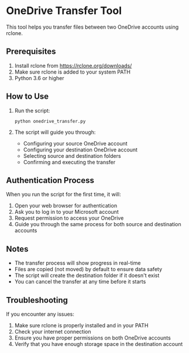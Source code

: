 # OneDrive Transfer Tool

This tool helps you transfer files between two OneDrive accounts using rclone.

## Prerequisites

1. Install rclone from https://rclone.org/downloads/
2. Make sure rclone is added to your system PATH
3. Python 3.6 or higher

## How to Use

1. Run the script:
   ```
   python onedrive_transfer.py
   ```

2. The script will guide you through:
   - Configuring your source OneDrive account
   - Configuring your destination OneDrive account
   - Selecting source and destination folders
   - Confirming and executing the transfer

## Authentication Process

When you run the script for the first time, it will:
1. Open your web browser for authentication
2. Ask you to log in to your Microsoft account
3. Request permission to access your OneDrive
4. Guide you through the same process for both source and destination accounts

## Notes

- The transfer process will show progress in real-time
- Files are copied (not moved) by default to ensure data safety
- The script will create the destination folder if it doesn't exist
- You can cancel the transfer at any time before it starts

## Troubleshooting

If you encounter any issues:
1. Make sure rclone is properly installed and in your PATH
2. Check your internet connection
3. Ensure you have proper permissions on both OneDrive accounts
4. Verify that you have enough storage space in the destination account 